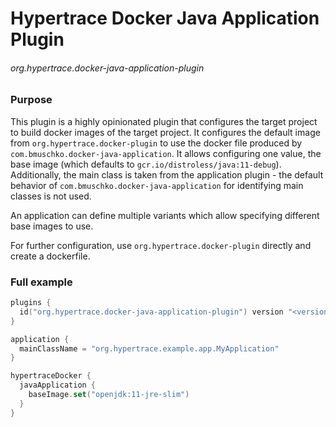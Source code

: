 
# Hypertrace Docker Java Application Plugin
###### org.hypertrace.docker-java-application-plugin

### Purpose
This plugin is a highly opinionated plugin that configures the target project to build docker images of the target project.
It configures the default image from `org.hypertrace.docker-plugin` to use the docker file produced by
`com.bmuschko.docker-java-application`. It allows configuring one value, the base image
(which defaults to `gcr.io/distroless/java:11-debug`). Additionally, the main class is taken from the application plugin - the
default behavior of `com.bmuschko.docker-java-application` for identifying main classes is not used.

An application can define multiple variants which allow specifying different base images to use.

For further configuration, use `org.hypertrace.docker-plugin` directly and create a dockerfile.

### Full example

```kotlin
plugins {
  id("org.hypertrace.docker-java-application-plugin") version "<version>"
}

application {
  mainClassName = "org.hypertrace.example.app.MyApplication"
}

hypertraceDocker {
  javaApplication {
    baseImage.set("openjdk:11-jre-slim")
  }
}
```